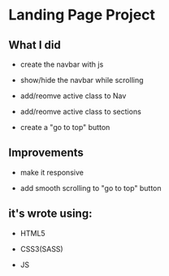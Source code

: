 # Landing Page Project

## What I did

- create the navbar with js 

- show/hide the navbar while scrolling

- add/reomve active class to Nav

- add/reomve active class to sections

- create a "go to top" button 

## Improvements 

- make it responsive

- add smooth scrolling to "go to top" button 

## it's wrote using: 

- HTML5

- CSS3(SASS)

- JS


